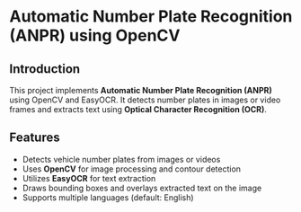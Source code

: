# Automatic Number Plate Recognition (ANPR) using OpenCV  

## Introduction  

This project implements **Automatic Number Plate Recognition (ANPR)** using OpenCV and EasyOCR. It detects number plates in images or video frames and extracts text using **Optical Character Recognition (OCR)**.  

 ## Features  

- Detects vehicle number plates from images or videos  
- Uses **OpenCV** for image processing and contour detection  
- Utilizes **EasyOCR** for text extraction  
- Draws bounding boxes and overlays extracted text on the image  
- Supports multiple languages (default: English)

